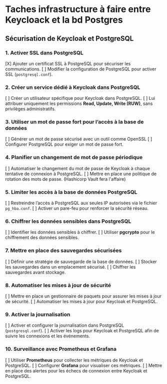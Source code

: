 # Taches infrastructure à faire entre Keycloack et la bd Postgres
## Sécurisation de Keycloak et PostgreSQL

### 1. Activer SSL dans PostgreSQL
[X] Ajouter un certificat SSL à PostgreSQL pour sécuriser les communications.
[ ] Modifier la configuration de PostgreSQL pour activer SSL (`postgresql.conf`).

### 2. Créer un service dédié à Keycloak dans PostgreSQL
[ ] Créer un utilisateur spécifique pour Keycloak dans PostgreSQL.
[ ] Lui attribuer uniquement les permissions **Read, Update, Write (RUW)**, sans privilèges administratifs.

### 3. Utiliser un mot de passe fort pour l’accès à la base de données
[ ] Générer un mot de passe sécurisé avec un outil comme OpenSSL
[ ] Configurer PostgreSQL pour exiger un mot de passe fort.

### 4. Planifier un changement de mot de passe périodique
[ ] Automatiser le changement du mot de passe de Keycloak à chaque tentative de connexion à PostgreSQL.
[ ] Mettre en place une politique de rotation des mots de passe. (Hashicorp Vault fera l'affaire)

### 5. Limiter les accès à la base de données PostgreSQL
[ ] Restreindre l’accès à PostgreSQL aux seules IP autorisées via le fichier `pg_hba.conf`.
[ ] Activer un pare-feu pour renforcer la sécurité réseau.

### 6. Chiffrer les données sensibles dans PostgreSQL
[ ] Identifier les données sensibles à chiffrer.
[ ] Utiliser **pgcrypto** pour le chiffrement des données sensibles.

### 7. Mettre en place des sauvegardes sécurisées
[ ] Définir une stratégie de sauvegarde de la base de données.
[ ] Stocker les sauvegardes dans un emplacement sécurisé.
[ ] Chiffrer les sauvegardes avant stockage.

### 8. Automatiser les mises à jour de sécurité
[ ] Mettre en place un gestionnaire de paquets pour assurer les mises à jour de sécurité.
[ ] Automatiser les mises à jour pour Keycloak et PostgreSQL.

### 9. Activer la journalisation
[ ] Activer et configurer la journalisation dans PostgreSQL (`postgresql.conf`).
[ ] Activer les logs pour Keycloak et PostgreSQL afin de suivre les connexions et les événements.

### 10. Surveillance avec Prometheus et Grafana
[ ] Utiliser **Prometheus** pour collecter les métriques de Keycloak et PostgreSQL.
[ ] Configurer **Grafana** pour visualiser ces métriques.
[ ] Mettre en place des alertes pour les échecs de connexion entre Keycloak et PostgreSQL.
